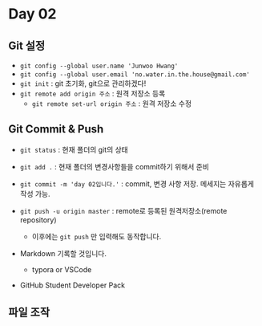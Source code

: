 # Day 02

## Git 설정 

- `git config --global user.name 'Junwoo Hwang'`
- `git config --global user.email 'no.water.in.the.house@gmail.com'`
- `git init` : git 초기화, git으로 관리하겠다!
- `git remote add origin 주소` : 원격 저장소 등록 
  - `git remote set-url origin 주소` : 원격 저장소 수정

## Git Commit & Push

- `git status` : 현재 폴더의 git의 상태
- `git add .` : 현재 폴더의 변경사항들을 commit하기 위해서 준비
- `git commit -m 'day 02입니다.'` : commit, 변경 사항 저장. 메세지는 자유롭게 작성 가능.

- `git push -u origin master` : remote로 등록된 원격저장소(remote repository)
  - 이후에는 `git push` 만 입력해도 동작합니다.



- Markdown 기록할 것입니다.
  - typora or VSCode
- GitHub Student Developer Pack



## 파일 조작

